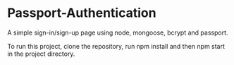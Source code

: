 # Passport-Authentication
A simple sign-in/sign-up page using node, mongoose, bcrypt and passport.

To run this project, clone the repository, run npm install and then npm start in the project directory.
